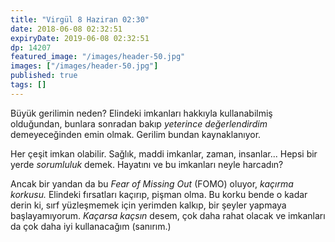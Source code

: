 ```yaml
---
title: "Virgül 8 Haziran 02:30"
date: 2018-06-08 02:32:51
expiryDate: 2019-06-08 02:32:51
dp: 14207
featured_image: "/images/header-50.jpg"
images: ["/images/header-50.jpg"]
published: true
tags: []
---
```





Büyük gerilimin neden? Elindeki imkanları hakkıyla kullanabilmiş olduğundan,
bunlara sonradan bakıp *yeterince değerlendirdim* demeyeceğinden emin olmak.
Gerilim bundan kaynaklanıyor.

Her çeşit imkan olabilir. Sağlık, maddi imkanlar, zaman, insanlar... Hepsi bir
yerde *sorumluluk* demek. Hayatını ve bu imkanları neyle harcadın?

Ancak bir yandan da bu *Fear of Missing Out* (FOMO) oluyor, *kaçırma korkusu.*
Elindeki fırsatları kaçırıp, pişman olma. Bu korku bende o kadar derin ki, sırf
yüzleşmemek için yerimden kalkıp, bir şeyler yapmaya başlayamıyorum. *Kaçarsa
kaçsın* desem, çok daha rahat olacak ve imkanları da çok daha iyi kullanacağım
(sanırım.)

